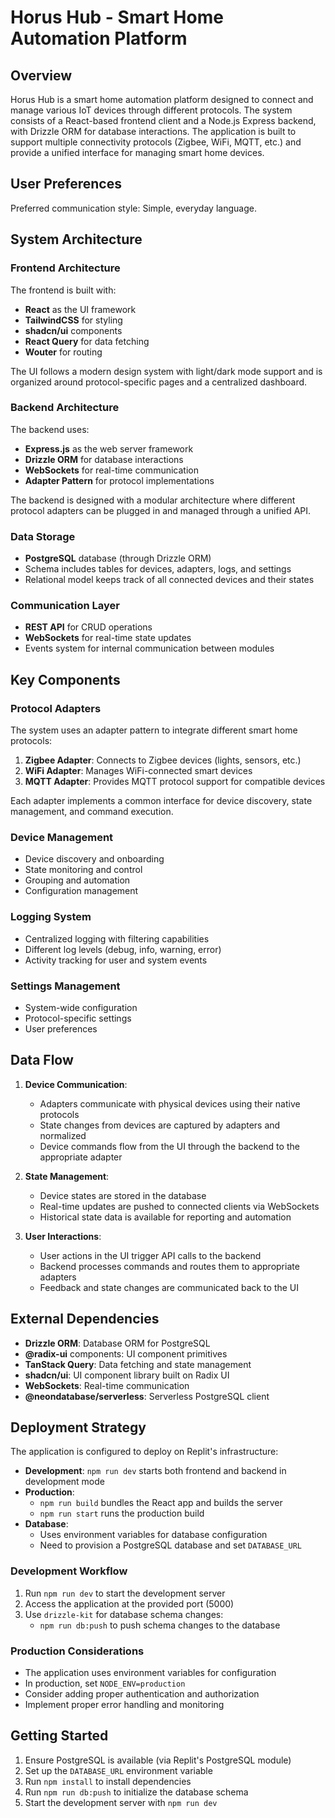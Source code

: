 # Horus Hub - Smart Home Automation Platform

## Overview

Horus Hub is a smart home automation platform designed to connect and manage various IoT devices through different protocols. The system consists of a React-based frontend client and a Node.js Express backend, with Drizzle ORM for database interactions. The application is built to support multiple connectivity protocols (Zigbee, WiFi, MQTT, etc.) and provide a unified interface for managing smart home devices.

## User Preferences

Preferred communication style: Simple, everyday language.

## System Architecture

### Frontend Architecture

The frontend is built with:
- **React** as the UI framework
- **TailwindCSS** for styling
- **shadcn/ui** components
- **React Query** for data fetching
- **Wouter** for routing

The UI follows a modern design system with light/dark mode support and is organized around protocol-specific pages and a centralized dashboard.

### Backend Architecture

The backend uses:
- **Express.js** as the web server framework
- **Drizzle ORM** for database interactions
- **WebSockets** for real-time communication
- **Adapter Pattern** for protocol implementations

The backend is designed with a modular architecture where different protocol adapters can be plugged in and managed through a unified API.

### Data Storage

- **PostgreSQL** database (through Drizzle ORM)
- Schema includes tables for devices, adapters, logs, and settings
- Relational model keeps track of all connected devices and their states

### Communication Layer

- **REST API** for CRUD operations
- **WebSockets** for real-time state updates
- Events system for internal communication between modules

## Key Components

### Protocol Adapters

The system uses an adapter pattern to integrate different smart home protocols:

1. **Zigbee Adapter**: Connects to Zigbee devices (lights, sensors, etc.)
2. **WiFi Adapter**: Manages WiFi-connected smart devices
3. **MQTT Adapter**: Provides MQTT protocol support for compatible devices

Each adapter implements a common interface for device discovery, state management, and command execution.

### Device Management

- Device discovery and onboarding
- State monitoring and control
- Grouping and automation
- Configuration management

### Logging System

- Centralized logging with filtering capabilities
- Different log levels (debug, info, warning, error)
- Activity tracking for user and system events

### Settings Management

- System-wide configuration
- Protocol-specific settings
- User preferences

## Data Flow

1. **Device Communication**:
   - Adapters communicate with physical devices using their native protocols
   - State changes from devices are captured by adapters and normalized
   - Device commands flow from the UI through the backend to the appropriate adapter

2. **State Management**:
   - Device states are stored in the database
   - Real-time updates are pushed to connected clients via WebSockets
   - Historical state data is available for reporting and automation

3. **User Interactions**:
   - User actions in the UI trigger API calls to the backend
   - Backend processes commands and routes them to appropriate adapters
   - Feedback and state changes are communicated back to the UI

## External Dependencies

- **Drizzle ORM**: Database ORM for PostgreSQL
- **@radix-ui** components: UI component primitives
- **TanStack Query**: Data fetching and state management
- **shadcn/ui**: UI component library built on Radix UI
- **WebSockets**: Real-time communication
- **@neondatabase/serverless**: Serverless PostgreSQL client

## Deployment Strategy

The application is configured to deploy on Replit's infrastructure:

- **Development**: `npm run dev` starts both frontend and backend in development mode
- **Production**: 
  - `npm run build` bundles the React app and builds the server
  - `npm run start` runs the production build
- **Database**: 
  - Uses environment variables for database configuration
  - Need to provision a PostgreSQL database and set `DATABASE_URL`

### Development Workflow

1. Run `npm run dev` to start the development server
2. Access the application at the provided port (5000)
3. Use `drizzle-kit` for database schema changes:
   - `npm run db:push` to push schema changes to the database

### Production Considerations

- The application uses environment variables for configuration
- In production, set `NODE_ENV=production`
- Consider adding proper authentication and authorization
- Implement proper error handling and monitoring

## Getting Started

1. Ensure PostgreSQL is available (via Replit's PostgreSQL module)
2. Set up the `DATABASE_URL` environment variable
3. Run `npm install` to install dependencies
4. Run `npm run db:push` to initialize the database schema
5. Start the development server with `npm run dev`